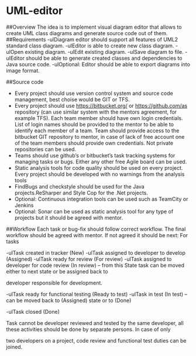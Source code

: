 # UML-editor
##Overview
The idea is to implement visual diagram editor that allows to create UML class diagrams and generate source  code out of them.
##Requirements
-ulDiagram editor should support all features of UML2 standard class diagram.
-ulEditor is able to create new class diagram.
-ulOpen existing diagram.
-ulEdit existing diagram.
-ulSave diagram to file.
-ulEditor should be able to generate created classes and dependencies to Java source code.
-ulOptional: Editor should be able to export diagrams into image format.


##Source code
- Every project should use version control system and source code management, best choise would be GIT or TFS.
- Every project should use https://bitbucket.org/ or https://github.com/as repository (can use similar system with the mentors 
agreement, for example TFS). Each team member should have own login credentials. List of login names should be provided to the 
mentor to be able to identify each member of a team. Team should provide access to the bitbucket GIT repository to mentor, in case of 
lack of free account one of the team members should provide own credentials. Not private repositories can be used. 
- Teams should use github’s or bitbucket’s task tracking systems for managing tasks or bugs. Either any other free Agile board can be used. 
- Static analysis tools for code quality should be used on every project. Every project should be developed with no warnings from the analysis tools
- FindBugs and checkstyle should be used for the Java projects.ReSharper and Style Cop for the .Net projects.
- Optional: Continuous integration tools can be used such as TeamCity or Jenkins
- Optional: Sonar can be used as static analysis tool for any type of projects but it should be agreed with mentor.

##Workflow
Each task or bug-fix should follow correct workflow. The final workflow should be agreed with mentor. If not agreed it should be next:
For tasks

-ulTask created in tracker (New)
-ulTask assigned to developer to develop (Assigned)
-ulTask ready for review (For review)
-ulTask assigned to developer for code review (In review) – from this State task can be moved either to next state or be assigned back to 

developer responsible for development.

-ulTask ready for functional testing (Ready to test) 
-ulTask in test (In test) – can be moved back to (Assigned) state or to (Done)

-ulTask closed (Done)

Task cannot be developer reviewed and tested by the same developer, all these activities should be done by separate persons. In case of only 

two developers on a project, code review and functional test duties can be joined.